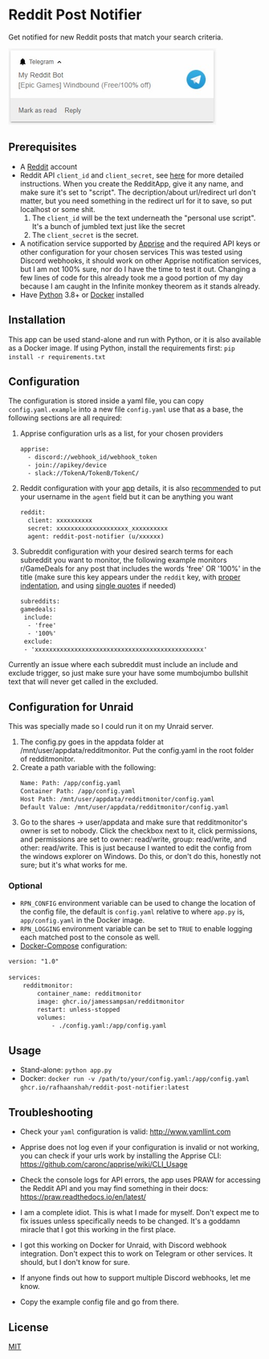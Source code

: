 # Reddit Post Notifier

Get notified for new Reddit posts that match your search criteria.

![](/assets/screenshot.jpg)

## Prerequisites
- A [Reddit](https://www.reddit.com/) account
- Reddit API `client_id` and `client_secret`, see [here](https://github.com/reddit-archive/reddit/wiki/OAuth2-Quick-Start-Example#first-steps) for more detailed instructions. When you create the RedditApp, give it any name, and make sure it's set to "script". The decription/about url/redirect url don't matter, but you need something in the redirect url for it to save, so put localhost or some shit.
	1. The `client_id` will be the text underneath the "personal use script". It's a bunch of jumbled text just like the secret
	2. The `client_secret` is the secret. 
- A notification service supported by [Apprise](https://github.com/caronc/apprise#popular-notification-services) and the required API keys or other configuration for your chosen services
	This was tested using Discord webhooks, it should work on other Apprise notification services, but I am not 100% sure, nor do I have the time to test it out. Changing a few lines of code for this already took me a good portion of my day because I am caught in the Infinite monkey theorem as it stands already.
- Have [Python](https://www.python.org/) 3.8+ or [Docker](https://www.docker.com/) installed

## Installation
This app can be used stand-alone and run with Python, or it is also available as a Docker image.
If using Python, install the requirements first:
`pip install -r requirements.txt`

## Configuration
The configuration is stored inside a yaml file, you can copy `config.yaml.example` into a new file `config.yaml` use that as a base, the following sections are all required:
1. Apprise configuration urls as a list, for your chosen providers
	```
	apprise:
	  - discord://webhook_id/webhook_token
	  - join://apikey/device
	  - slack://TokenA/TokenB/TokenC/
	```
2. Reddit configuration with your [app](https://www.reddit.com/prefs/apps) details, it is also [recommended](https://github.com/reddit-archive/reddit/wiki/API#rules) to put your username in the `agent` field but it can be anything you want
	```
	reddit:
	  client: xxxxxxxxxx
	  secret: xxxxxxxxxxxxxxxxxxxx_xxxxxxxxxx
	  agent: reddit-post-notifier (u/xxxxxx)
	```
3. Subreddit configuration with your desired search terms for each subreddit you want to monitor, the following example monitors r/GameDeals for any post that includes the words 'free' OR '100%' in the title (make sure this key appears under the `reddit` key, with [proper indentation](http://www.yamllint.com/), and using [single quotes](https://stackoverflow.com/questions/19109912/yaml-do-i-need-quotes-for-strings-in-yaml) if needed)
	```
   subreddits:
    gamedeals:
     include:
      - 'free'
      - '100%'
     exclude:
     - 'xxxxxxxxxxxxxxxxxxxxxxxxxxxxxxxxxxxxxxxxxxxxxxx'
	```

 Currently an issue where each subreddit must include an include and exclude trigger, so just make sure your have some mumbojumbo bullshit text that will never get called in the excluded. 

## Configuration for Unraid
This was specially made so I could run it on my Unraid server. 
1. The config.py goes in the appdata folder at /mnt/user/appdata/redditmonitor. Put the config.yaml in the root folder of redditmonitor.
2. Create a path variable with the following:
	```
 	Name: Path: /app/config.yaml
	Container Path: /app/config.yaml
	Host Path: /mnt/user/appdata/redditmonitor/config.yaml
	Default Value: /mnt/user/appdata/redditmonitor/config.yaml
 	```
3. Go to the shares -> user/appdata and make sure that redditmonitor's owner is set to nobody. Click the checkbox next to it, click permissions, and permissions are set to owner: read/write, group: read/write, and other: read/write. This is just because I wanted to edit the config from the windows explorer on Windows. Do this, or don't do this, honestly not sure; but it's what works for me. 

### Optional
- `RPN_CONFIG` environment variable can be used to change the location of the config file, the default is `config.yaml` relative to where `app.py` is, `app/config.yaml` in the Docker image.
- `RPN_LOGGING` environment variable can be set to `TRUE` to enable logging each matched post to the console as well.
- [Docker-Compose](https://docs.docker.com/compose/) configuration:
```
version: "1.0"

services:
    redditmonitor:
        container_name: redditmonitor
        image: ghcr.io/jamessampsan/redditmonitor
        restart: unless-stopped
        volumes:
            - ./config.yaml:/app/config.yaml

```

## Usage
- Stand-alone:
	`python app.py`
- Docker:
	`docker run -v /path/to/your/config.yaml:/app/config.yaml ghcr.io/rafhaanshah/reddit-post-notifier:latest`

## Troubleshooting
- Check your `yaml` configuration is valid: http://www.yamllint.com
- Apprise does not log even if your configuration is invalid or not working, you can check if your urls work by installing the Apprise CLI: https://github.com/caronc/apprise/wiki/CLI_Usage
- Check the console logs for API errors, the app uses PRAW for accessing the Reddit API and you may find something in their docs: https://praw.readthedocs.io/en/latest/

- I am a complete idiot. This is what I made for myself. Don't expect me to fix issues unless specifically needs to be changed. It's a goddamn miracle that I got this working in the first place.
- I got this working on Docker for Unraid, with Discord webhook integration. Don't expect this to work on Telegram or other services. It should, but I don't know for sure.
- If anyone finds out how to support multiple Discord webhooks, let me know.
- Copy the example config file and go from there. 

## License
[MIT](https://choosealicense.com/licenses/mit/)
